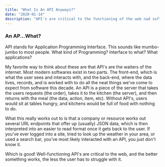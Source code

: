 ```yaml
---
title: "What Is An API Anyways?"
date: "2020-01-14"
description: "API's are critical to the functioning of the web nad software all over the globe. Here we discuss what they are, what they do, and how to use them."
---
```


### An AP...What?

API stands for Application Programming Interface. This sounds like mumbo-jumbo to most people. What kind of Programming? Interface to what? What applications?

My favorite way to think about these are that API's are the waiters of the internet. Most modern softwares exist in two parts. The front-end, which is what the user sees and interacts with, and the back-end, where the data lives, records, and is worked with to do all the neat things we've come to expect from software this decade. An API is a piece of the server that takes the users requests (the order), takes it to the kitchen (the server), and then returns with the meal (the data, action, item, etc). Without API's, users would sit at tables hungry, and kitchens would be full of food with nothing to do.

What this really works out to is that a company or resource works out several URL endpoints that offer up (usually) JSON data, which is then interpreted into an easier to read format once it gets back to the user. If you've ever logged into a site, tried to look up the weather in your area, or used a search bar, you've most likely interacted with an API, you just don't know it.

Which is good! Well-functioning API's are critical to the web, and the better something works, the less the user has to struggle with it.
